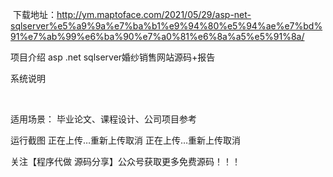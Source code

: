 ​
下载地址：http://ym.maptoface.com/2021/05/29/asp-net-sqlserver%e5%a9%9a%e7%ba%b1%e9%94%80%e5%94%ae%e7%bd%91%e7%ab%99%e6%ba%90%e7%a0%81%e6%8a%a5%e5%91%8a/

项目介绍
asp .net sqlserver婚纱销售网站源码+报告

系统说明


 

适用场景：
毕业论文、课程设计、公司项目参考

运行截图
正在上传…重新上传取消       正在上传…重新上传取消   

关注【程序代做 源码分享】公众号获取更多免费源码！！！


​

